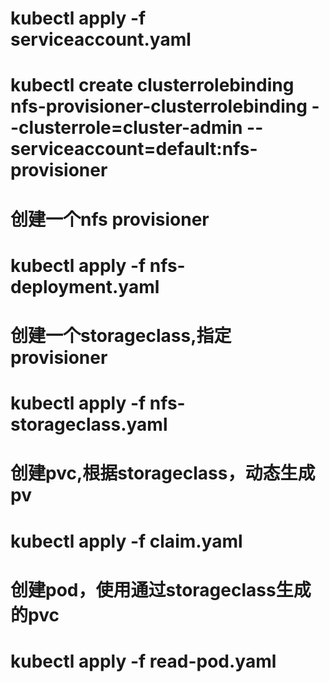 # kubectl apply -f serviceaccount.yaml

# kubectl create clusterrolebinding nfs-provisioner-clusterrolebinding --clusterrole=cluster-admin --serviceaccount=default:nfs-provisioner

# 创建一个nfs provisioner
# kubectl apply -f nfs-deployment.yaml

# 创建一个storageclass,指定provisioner
# kubectl apply -f nfs-storageclass.yaml

# 创建pvc,根据storageclass，动态生成pv
# kubectl apply -f claim.yaml


# 创建pod，使用通过storageclass生成的pvc
# kubectl apply -f read-pod.yaml
